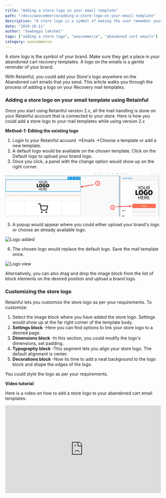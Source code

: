 ```yaml
---
title: "Adding a store logo on your email template"
path: "/docs/woocommerce/adding-a-store-logo-on-your-email-template"
description: "A store logo is a symbol of making the user remember your brand. Here is how you could add one to your abandoned cart emails."
date: "2019-10-11"
author: "Sowbagya lakshmi"
tags: ["adding a store logo", "woocommerce", "abandoned cart emails"]
category: woocommerce
---
```


A store logo is the symbol of your brand. Make sure they get a place in your abandoned cart recovery templates. A logo on the emails is a gentle reminder of your brand.

With Retainful, you could add your Store's logo anywhere on the Abandoned cart emails that you send. This article walks you through the process of adding a logo on your Recovery mail templates.

### Adding a store logo on your email template using Retainful

Once you start using Retainful version 2.x, all the mail handling is done on your Retainful account that is connected to your store.
Here is how you could add a store logo to your mail templates while using version 2.x

**Method-1: Editing the existing logo**

1. <link-text url="https://app.retainful.com/" target="_blank" rel="noopener">Login</link-text> to your Retainful account ->Emails ->Choose a template or add a new template.
2. A default logo would be available on the chosen template. Click on the Default logo to upload your brand logo.
3. Once you click, a panel with the change option would show up on the right corner.

![Change option](../../images/docs/adding-a-logo-to-abandoned-cart-templates/change-option.png)

5. A popup would appear where you could either upload your brand's logo or choose an already available logo.


![Logo added](../../images/docs/adding-a-logo-to-abandoned-cart-templates/logo-added.png)


6. The chosen logo would replace the default logo. Save the mail template once.

![Logo view](../../images/docs/adding-a-logo-to-abandoned-cart-templates/logo-frontend.png)


Alternatively, you can also drag and drop the image block from the list of block elements on the desired position and upload a brand logo.

### Customizing the store logo

Retainful lets you customize the store logo as per your requirements. To customize:

1. Select the image block where you have added the store logo. Settings would show up at the far right corner of the template body.
2. **Settings block** -Here you can find options to link your store logo to a desired page. 
3. **Dimensions block** -In this section, you could modify the logo's dimensions, set padding.
4. **Typography block** -This segment lets you align your store logo. The default alignment is center.
5. **Decorations block** -Now its time to add a neat background to the logo block and shape the edges of the logo.

You could style the logo as per your requirements.

**Video tutorial**

Here is a video on how to add a store logo to your abandoned cart email templates:
<div style="position: relative; padding-bottom: 56.25%; height: 0;"><iframe src="https://www.loom.com/embed/8cdf2c94a3134721b91905811a852304" frameborder="0" webkitallowfullscreen mozallowfullscreen allowfullscreen style="position: absolute; top: 0; left: 0; width: 100%; height: 100%;"></iframe></div>

